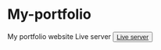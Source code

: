 # My-portfolio
My portfolio website Live server
<button><a href="https://raisulislamrimon.github.io/My-portfolio/">Live server</a></button>
